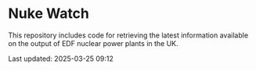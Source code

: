 # Nuke Watch

This repository includes code for retrieving the latest information available on the output of EDF nuclear power plants in the UK.

Last updated: 2025-03-25 09:12